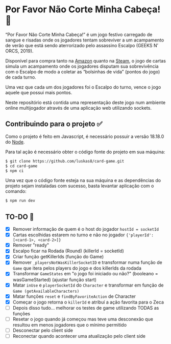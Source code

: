 # Por Favor Não Corte Minha Cabeça! 👻

“Por Favor Não Corte Minha Cabeça!” é um jogo festivo carregado de sangue e risadas onde os jogadores tentam sobreviver a um acampamento de verão que está sendo aterrorizado pelo assassino Escalpo (GEEKS N’ ORCS, 2019).


Disponível para compra tanto na [Amazon](https://www.amazon.com.br/Favor-Corte-Cabe%C3%A7a-Geeks-Orcs/dp/B07WW254FF) quanto na [Steam](https://steamcommunity.com/sharedfiles/filedetails/?id=2081192874), o jogo de cartas simula um acampamento onde os jogadores disputam sua sobrevivência com o Escalpo de modo a coletar as “bolsinhas de vida” (pontos do jogo) de cada turno.


Uma vez que cada um dos jogadores foi o Escalpo do turno, vence o jogo aquele que possui mais pontos.


Neste repositório está contida uma representação deste jogo num ambiente online multijogador através de uma aplicação web utilizando sockets.

## Contribuindo para o projeto ✅

Como o projeto é feito em Javascript, é necessário possuir a versão 18.18.0 do [Node](https://nodejs.org/en).

Para tal ação é necessário obter o código fonte do projeto em sua máquina:

```bash
$ git clone https://github.com/luskas8/card-game.git
$ cd card-game
$ npm ci
```

Uma vez que o código fonte esteja na sua máquina e as dependências do projeto sejam instaladas com sucesso, basta levantar aplicação com o comando:

```bash
$ npm run dev
```

## TO-DO 📝
- [x] Remover informação de quem é o host do jogador `hostId = socketId`
- [x] Cartas escolhidas estarem no turno e não no jogador `{'playerId': [<card-1>, <card-2>]}`
- [x] Remover "ready"
- [x] Escalpo ficar na Rodada (Round) (killerId = socketId)
- [x] Criar função getKillerIds (função do Game)
- [x] Remover `_playersNotWasKillerSocketID` e transformar numa função de `Game` que itera pelos players do jogo e dos killerIds da rodada
- [x] Transformar `GameStates` em "o jogo foi iniciado ou não?" (booleano = wasGameStarted) (ajustar função start)
- [x] Matar `inUse` e `playerSocketId` do `Character` e transformar em função de `Game (getAvailableCharacters)`
- [x] Matar funções `reset` e `findByFavoriteAction` de Character
- [x] Começar o jogo retorna o `killerId` e atribuí a ação favorita para o Zeca
- [ ] Depois disso tudo... melhorar os testes de game utilizando TODAS as funções
- [ ] Resetar o jogo quando já começou mas teve uma desconexão que resultou em menos jogadores que o mínimo permitido
- [ ] Desconectar pelo client side
- [ ] Reconectar quando acontecer uma atualização pelo client side
